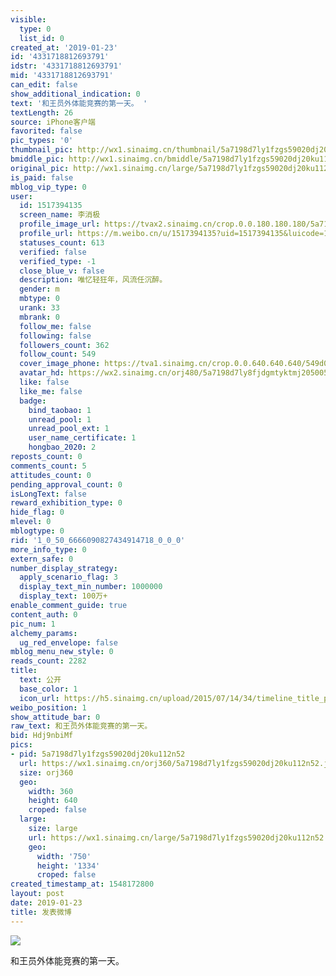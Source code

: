 ```yaml
---
visible:
  type: 0
  list_id: 0
created_at: '2019-01-23'
id: '4331718812693791'
idstr: '4331718812693791'
mid: '4331718812693791'
can_edit: false
show_additional_indication: 0
text: '和王员外体能竞赛的第一天。 '
textLength: 26
source: iPhone客户端
favorited: false
pic_types: '0'
thumbnail_pic: http://wx1.sinaimg.cn/thumbnail/5a7198d7ly1fzgs59020dj20ku112n52.jpg
bmiddle_pic: http://wx1.sinaimg.cn/bmiddle/5a7198d7ly1fzgs59020dj20ku112n52.jpg
original_pic: http://wx1.sinaimg.cn/large/5a7198d7ly1fzgs59020dj20ku112n52.jpg
is_paid: false
mblog_vip_type: 0
user:
  id: 1517394135
  screen_name: 李消极
  profile_image_url: https://tvax2.sinaimg.cn/crop.0.0.180.180.180/5a7198d7ly8fjdgmtyktmj20500500so.jpg?KID=imgbed,tva&Expires=1606399278&ssig=wh81OUktTo
  profile_url: https://m.weibo.cn/u/1517394135?uid=1517394135&luicode=10000011&lfid=2304131517394135_-_WEIBO_SECOND_PROFILE_WEIBO
  statuses_count: 613
  verified: false
  verified_type: -1
  close_blue_v: false
  description: 唯忆轻狂年，风流任沉醉。
  gender: m
  mbtype: 0
  urank: 33
  mbrank: 0
  follow_me: false
  following: false
  followers_count: 362
  follow_count: 549
  cover_image_phone: https://tva1.sinaimg.cn/crop.0.0.640.640.640/549d0121tw1egm1kjly3jj20hs0hsq4f.jpg
  avatar_hd: https://wx2.sinaimg.cn/orj480/5a7198d7ly8fjdgmtyktmj20500500so.jpg
  like: false
  like_me: false
  badge:
    bind_taobao: 1
    unread_pool: 1
    unread_pool_ext: 1
    user_name_certificate: 1
    hongbao_2020: 2
reposts_count: 0
comments_count: 5
attitudes_count: 0
pending_approval_count: 0
isLongText: false
reward_exhibition_type: 0
hide_flag: 0
mlevel: 0
mblogtype: 0
rid: '1_0_50_6666090827434914718_0_0_0'
more_info_type: 0
extern_safe: 0
number_display_strategy:
  apply_scenario_flag: 3
  display_text_min_number: 1000000
  display_text: 100万+
enable_comment_guide: true
content_auth: 0
pic_num: 1
alchemy_params:
  ug_red_envelope: false
mblog_menu_new_style: 0
reads_count: 2282
title:
  text: 公开
  base_color: 1
  icon_url: https://h5.sinaimg.cn/upload/2015/07/14/34/timeline_title_public_default.png
weibo_position: 1
show_attitude_bar: 0
raw_text: 和王员外体能竞赛的第一天。 ​​​
bid: Hdj9nbiMf
pics:
- pid: 5a7198d7ly1fzgs59020dj20ku112n52
  url: https://wx1.sinaimg.cn/orj360/5a7198d7ly1fzgs59020dj20ku112n52.jpg
  size: orj360
  geo:
    width: 360
    height: 640
    croped: false
  large:
    size: large
    url: https://wx1.sinaimg.cn/large/5a7198d7ly1fzgs59020dj20ku112n52.jpg
    geo:
      width: '750'
      height: '1334'
      croped: false
created_timestamp_at: 1548172800
layout: post
date: 2019-01-23
title: 发表微博
---
```


![](http://wx1.sinaimg.cn/large/5a7198d7ly1fzgs59020dj20ku112n52.jpg)

和王员外体能竞赛的第一天。 

